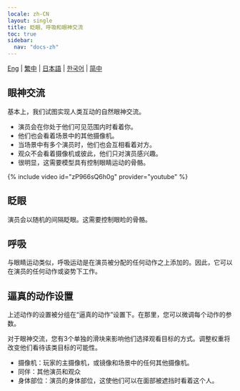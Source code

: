 ```yaml
---
locale: zh-CN
layout: single
title: 眨眼、呼吸和眼神交流
toc: true
sidebar:
  nav: "docs-zh"
---
```

[Eng](/dancexr/features/eyecontact) | [繁中](/tw/dancexr/features/eyecontact) | [日本語](/jp/dancexr/features/eyecontact) | [한국어](/kr/dancexr/features/eyecontact) | [简中](/zh/dancexr/features/eyecontact)


## 眼神交流
基本上，我们试图实现人类互动的自然眼神交流。
* 演员会在你处于他们可见范围内时看着你。
* 他们也会看着场景中的其他摄像机。
* 当场景中有多个演员时，他们也会互相看着对方。
* 观众不会看着摄像机或彼此，他们只对演员感兴趣。
* 很明显，这需要模型具有控制眼睛运动的骨骼。

{% include video id="zP966sQ6h0g" provider="youtube" %}

## 眨眼
演员会以随机的间隔眨眼。这需要控制眼睑的骨骼。

## 呼吸
与眼睛运动类似，呼吸运动是在演员被分配的任何动作之上添加的。因此，它可以在演员的任何动作或姿势下工作。

## 逼真的动作设置
上述动作的设置被分组在“逼真的动作”设置下。在那里，您可以微调每个动作的参数。

对于眼神交流，您有3个单独的滑块来影响他们选择观看目标的方式。调整权重将改变他们看待该类目标的可能性。
* 摄像机：玩家的主摄像机，或镜像和场景中的任何其他摄像机。
* 同伴：其他演员和观众
* 身体部位：演员的身体部位，这使他们可以在面部被遮挡时看着这个人。